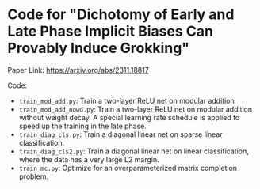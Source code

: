 # Code for "Dichotomy of Early and Late Phase Implicit Biases Can Provably Induce Grokking"

Paper Link: https://arxiv.org/abs/2311.18817

Code:
* `train_mod_add.py`: Train a two-layer ReLU net on modular addition
* `train_mod_add_nowd.py`: Train a two-layer ReLU net on modular addition without weight decay. A special learning rate schedule is applied to speed up the training in the late phase.
* `train_diag_cls.py`: Train a diagonal linear net on sparse linear classification.
* `train_diag_cls2.py`: Train a diagonal linear net on linear classification, where the data has a very large L2 margin.
* `train_mc.py`: Optimize for an overparameterized matrix completion problem.

